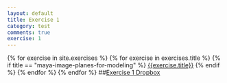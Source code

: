 ```yaml
---
layout: default
title: Exercise 1
category: test
comments: true
exercise: 1
---
```


{% for exercise in site.exercises %}
   {% for exercise in exercises.title %}
       {% if title == "maya-image-planes-for-modeling" %}
           <a href="{{ exercise.url | prepend: site.baseurl }}">{{exercise.title}}</a>
        {% endif %}
   {% endfor %}
 {% endfor %}
##[Exercise 1 Dropbox](dropbox.psu.edu)
